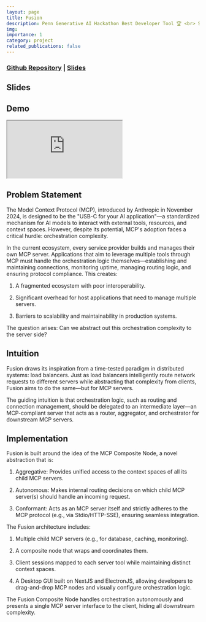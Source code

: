 ```yaml
---
layout: page
title: Fusion
description: Penn Generative AI Hackathon Best Developer Tool 🏆 <br> Server-side MCP Orchestration Platform
img:
importance: 1
category: project
related_publications: false
---
```


### [Github Repository](https://github.com/stevensusas/fusion) | [Slides](https://docs.google.com/presentation/d/1Nz4xa8kHiMg__8Uek5_Cq07a6mrCtS8q-oaCjpU1TM8/edit?usp=sharing)

## Slides



## Demo

<div class="embed-responsive embed-responsive-16by9">
  <iframe class="embed-responsive-item" src="https://github.com/user-attachments/assets/f5fddd03-9dcc-45ff-80b7-9ad89c7806a3" allowfullscreen></iframe>
</div>

## Problem Statement

The Model Context Protocol (MCP), introduced by Anthropic in November 2024, is designed to be the "USB-C for your AI application"—a standardized mechanism for AI models to interact with external tools, resources, and context spaces. However, despite its potential, MCP's adoption faces a critical hurdle: orchestration complexity.

In the current ecosystem, every service provider builds and manages their own MCP server. Applications that aim to leverage multiple tools through MCP must handle the orchestration logic themselves—establishing and maintaining connections, monitoring uptime, managing routing logic, and ensuring protocol compliance. This creates:

1. A fragmented ecosystem with poor interoperability.

2. Significant overhead for host applications that need to manage multiple servers.

3. Barriers to scalability and maintainability in production systems.

The question arises: Can we abstract out this orchestration complexity to the server side?

## Intuition

Fusion draws its inspiration from a time-tested paradigm in distributed systems: load balancers. Just as load balancers intelligently route network requests to different servers while abstracting that complexity from clients, Fusion aims to do the same—but for MCP servers.

The guiding intuition is that orchestration logic, such as routing and connection management, should be delegated to an intermediate layer—an MCP-compliant server that acts as a router, aggregator, and orchestrator for downstream MCP servers.

## Implementation

Fusion is built around the idea of the MCP Composite Node, a novel abstraction that is:

1. Aggregative: Provides unified access to the context spaces of all its child MCP servers.

2. Autonomous: Makes internal routing decisions on which child MCP server(s) should handle an incoming request.

3. Conformant: Acts as an MCP server itself and strictly adheres to the MCP protocol (e.g., via Stdio/HTTP-SSE), ensuring seamless integration.

The Fusion architecture includes:

1. Multiple child MCP servers (e.g., for database, caching, monitoring).

2. A composite node that wraps and coordinates them.

3. Client sessions mapped to each server tool while maintaining distinct context spaces.

4. A Desktop GUI built on NextJS and ElectronJS, allowing developers to drag-and-drop MCP nodes and visually configure orchestration logic.

The Fusion Composite Node handles orchestration autonomously and presents a single MCP server interface to the client, hiding all downstream complexity.
